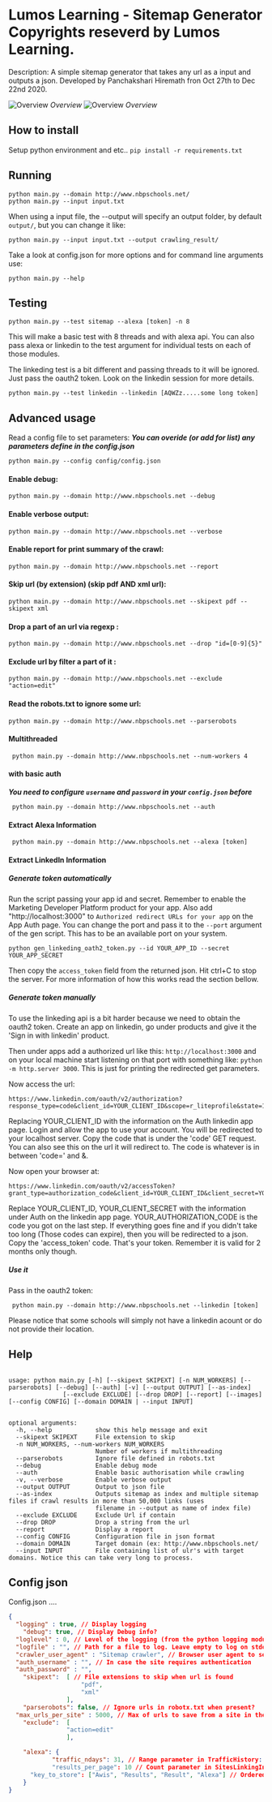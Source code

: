 # Lumos Learning - Sitemap Generator Copyrights reseverd by Lumos Learning.
Description: A simple sitemap generator that takes any url as a input and
outputs a json. Developed by Panchakshari Hiremath fron Oct 27th to Dec 22nd 2020.

![Overview](/graph.png "Architeture") *Overview*
![Overview](/algo.png "Architeture") *Overview*

## How to install
Setup python environment and etc..
`pip install -r requirements.txt`

## Running
```
python main.py --domain http://www.nbpschools.net/
python main.py --input input.txt
```

When using a input file, the --output will specify an output folder, by default
`output/`, but you can change it like:

```
python main.py --input input.txt --output crawling_result/
```

Take a look at config.json for more options and for command line arguments use:

```
python main.py --help
```


## Testing

``` 
python main.py --test sitemap --alexa [token] -n 8

```

This will make a basic test with 8 threads and with alexa api. You can also pass alexa or linkedin to the test argument for individual tests on each of those modules.

The linkeding test is a bit different and passing threads to it will be ignored. Just pass the oauth2 token. Look on the linkedin session for more details.


``` 
python main.py --test linkedin --linkedin [AQWZz.....some long token]

```

## Advanced usage

Read a config file to set parameters:
***You can overide (or add for list) any parameters define in the config.json***

	python main.py --config config/config.json

#### Enable debug:

  ```
 python main.py --domain http://www.nbpschools.net --debug
  ```

#### Enable verbose output:

  ```
 python main.py --domain http://www.nbpschools.net --verbose
  ```


#### Enable report for print summary of the crawl:

  ```
 python main.py --domain http://www.nbpschools.net --report
  ```

#### Skip url (by extension) (skip pdf AND xml url):

  ```
 python main.py --domain http://www.nbpschools.net --skipext pdf --skipext xml
  ```

#### Drop a part of an url via regexp :

  ```
 python main.py --domain http://www.nbpschools.net --drop "id=[0-9]{5}"
  ```

#### Exclude url by filter a part of it :

  ```
 python main.py --domain http://www.nbpschools.net --exclude "action=edit"
  ```

#### Read the robots.txt to ignore some url:

  ```
 python main.py --domain http://www.nbpschools.net --parserobots
  ```

#### Multithreaded

```
 python main.py --domain http://www.nbpschools.net --num-workers 4
```

#### with basic auth
***You need to configure `username` and `password` in your `config.json` before***
```
 python main.py --domain http://www.nbpschools.net --auth
```


#### Extract Alexa Information

```
 python main.py --domain http://www.nbpschools.net --alexa [token]
```

#### Extract LinkedIn Information

##### Generate token automatically

Run the script passing your app id and secret. Remember to enable the Marketing Developer Platform product for your app. Also add "http://localhost:3000" to `Authorized redirect URLs for your app` on the App Auth page. You can change the port and pass it to the `--port` argument of the gen script. This has to be an available port on your system.  

``` 
python gen_linkeding_oath2_token.py --id YOUR_APP_ID --secret YOUR_APP_SECRET

```

Then copy the `access_token` field from the returned json. Hit ctrl+C to stop
the server. For more information of how this works read the section bellow.


##### Generate token manually

To use the linkeding api is a bit harder because we need to obtain the oauth2
token. Create an app on linkedin, go under products and give it the 'Sign in
with linkedin' product. 

Then under apps add a authorized url like this: `http://localhost:3000` and on your local machine start listening on that port with something like: `python -m http.server 3000`. This is just for printing the redirected get parameters.

Now access the url:
``` 
https://www.linkedin.com/oauth/v2/authorization?response_type=code&client_id=YOUR_CLIENT_ID&scope=r_liteprofile&state=123456&redirect_uri=http://localhost:3000
```
Replacing YOUR_CLIENT_ID with the information on the Auth linkedin app page.
Login and allow the app to use your account. You will be redirected to your
localhost server. Copy the code that is under the 'code' GET request. You can
also see this on the url it will redirect to. The code is whatever is in
between 'code=' and &.

Now open your browser at:

``` 
https://www.linkedin.com/oauth/v2/accessToken?grant_type=authorization_code&client_id=YOUR_CLIENT_ID&client_secret=YOUR_CLIENT_SECRET&code=YOUR_AUTHORIZATION_CODE&redirect_uri=http://localhost:3000
```

Replace YOUR_CLIENT_ID, YOUR_CLIENT_SECRET with the information under Auth on
the linkedin app page. YOUR_AUTHORIZATION_CODE is the code you got on the last
step. If everything goes fine and if you didn't take too long (Those codes can
expire), then you will be redirected to a json. Copy the 'access_token' code.
That's your token. Remember it is valid for 2 months only though.

##### Use it

Pass in the oauth2 token:

```
 python main.py --domain http://www.nbpschools.net --linkedin [token]
```

Please notice that some schools will simply not have a linkedin acount or do not provide their location. 

## Help
```

usage: python main.py [-h] [--skipext SKIPEXT] [-n NUM_WORKERS] [--parserobots] [--debug] [--auth] [-v] [--output OUTPUT] [--as-index]
               [--exclude EXCLUDE] [--drop DROP] [--report] [--images] [--config CONFIG] [--domain DOMAIN | --input INPUT]


optional arguments:
  -h, --help            show this help message and exit
  --skipext SKIPEXT     File extension to skip
  -n NUM_WORKERS, --num-workers NUM_WORKERS
                        Number of workers if multithreading
  --parserobots         Ignore file defined in robots.txt
  --debug               Enable debug mode
  --auth                Enable basic authorisation while crawling
  -v, --verbose         Enable verbose output
  --output OUTPUT       Output to json file
  --as-index            Outputs sitemap as index and multiple sitemap files if crawl results in more than 50,000 links (uses
                        filename in --output as name of index file)
  --exclude EXCLUDE     Exclude Url if contain
  --drop DROP           Drop a string from the url
  --report              Display a report
  --config CONFIG       Configuration file in json format
  --domain DOMAIN       Target domain (ex: http://www.nbpschools.net/
  --input INPUT         File containing list of ulr's with target domains. Notice this can take very long to process.

```
## Config json
Config.json ....

```json
{
  "logging" : true, // Display logging
	"debug": true, // Display Debug info?
  "loglevel" : 0, // Level of the logging (from the python logging module). The higher less details
  "logfile" : "", // Path for a file to log. Leave empty to log on stdout
  "crawler_user_agent" : "Sitemap crawler", // Browser user agent to send
  "auth_username" : "", // In case the site requires authentication
  "auth_password" : "",
	"skipext":	[ // File extensions to skip when url is found
					"pdf",
					"xml"
				],
	"parserobots": false, // Ignore urls in robotx.txt when present?
  "max_urls_per_site" : 5000, // Max of urls to save from a site in the final json. Once this amount of urls is crawled the crawler will stop. You might want to decrease this number to avoide huge json files. 
	"exclude":	[
				"action=edit"
				],

	"alexa": {
			"traffic_ndays": 31, // Range parameter in TrafficHistory: https://awis.alexa.com/developer-guide/actions
			"results_per_page": 10 // Count parameter in SitesLinkingIn: ttps://awis.alexa.com/developer-guide/actions
      "key_to_store": ["Awis", "Results", "Result", "Alexa"] // Ordered list of keys to recursively extract from API returning json
	}
}

```
